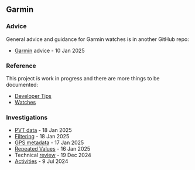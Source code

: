 ## Garmin

### Advice

General advice and guidance for Garmin watches is in another GitHub repo:

- [Garmin](https://logiqx.github.io/gps-guides/guidance/garmin/) advice - 10 Jan 2025



### Reference

This project is work in progress and there are more things to be documented:

- [Developer Tips](developer/README.md)
- [Watches](watches/README.md)



### Investigations

- [PVT data](pvt/README.md) - 18 Jan 2025
- [Filtering](filtering/README.md) - 18 Jan 2025
- [GPS metadata](metadata/README.md) - 17 Jan 2025
- [Repeated Values](repeats/README.md) - 16 Jan 2025
- Technical [review](review/README.md) - 19 Dec 2024
- [Activities](activities/README.md) - 9 Jul 2024
